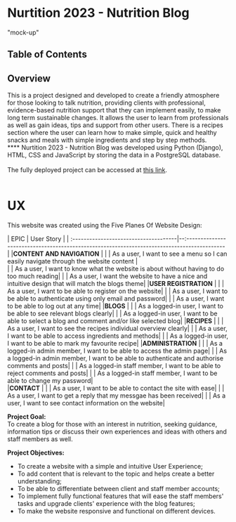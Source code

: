 # Nurtition 2023 - Nutrition Blog

"mock-up"

## Table of Contents

## Overview
This is a project designed and developed to create a friendly atmosphere for those looking to talk nutrition, providing clients with professional, evidence-based nutrition support that they can implement easily, to make long term sustainable changes. It allows the user to learn from professionals as well as gain ideas, tips and support from other users. There is a recipes section where the user can learn how to make simple, quick and healthy snacks and meals with simple ingredients and step by step methods.<br>
**** Nurtition 2023 - Nutrition Blog was developed using Python (Django), HTML, CSS and JavaScript by storing the data in a PostgreSQL database.
<br><br>
The fully deployed project can be accessed at [this link](https://nutrition2023-ea03d13919e5.herokuapp.com/).<br><br>

# UX
This website was created using the Five Planes Of Website Design:<br>

|   EPIC                                |                                User Story                                                   |
| :-------------------------------------|--:------------------------------------------------------------------------------------------- |
|**CONTENT AND NAVIGATION**             |
|                                       | As a user, I want to see a menu so I can easily navigate through the website content |             
|                                       | As a user, I want to know what the website is about without having to do too much reading|
|                                       | As a user, I want the website to have a nice and intuitive design that will match the blogs theme|
|**USER REGISTRATION**                  |
|                                       | As a user, I want to be able to register on the website|
|                                       | As a user, I want to be able to authenticate using only email and password|
|                                       | As a user, I want to be able to log out at any time|
|**BLOGS**                            |
|                                       | As a logged-in user, I want to be able to see relevant blogs clearly|
|                                       | As a logged-in user, I want to be able to select a blog and comment and/or like selected blog|
|**RECIPES**                               |
|                                       | As a user, I want to see the recipes individual overview clearly|
|                                       | As a user, I want to be able to access ingredients and methods|
|                                       | As a logged-in user, I want to be able to mark my favourite recipe|
|**ADMINISTRATION**              |
|                                       | As a logged-in admin member, I want to be able to access the admin page|
|                                       | As a logged-in admin member, I want to be able to authenticate and authorise comments and posts|
|                                       | As a logged-in staff member, I want to be able to reject comments and posts|
|                                       | As a logged-in staff member, I want to be able to change my password|                                  
|**CONTACT**                            |
|                                       | As a user, I want to be able to contact the site with ease|
|                                       | As a user, I want to get a reply that my messgae has been received|
|                                       | As a user, I want to see contact information on the website|

**Project Goal:**<br>
To create a blog for those with an interest in nutrition, seeking guidance, information tips or discuss their own experiences and ideas with others and staff members as well.

**Project Objectives:**<br> 
* To create a website with a simple and intuitive User Experience;
* To add content that is relevant to the topic and helps create a better understanding;
* To be able to differentiate between client and staff member accounts;
* To implement fully functional features that will ease the staff members' tasks and upgrade clients' experience with the blog features;
* To make the website responsive and functional on different devices.<br><br>
